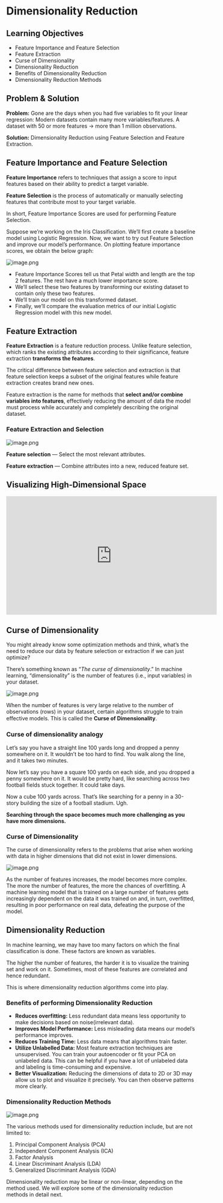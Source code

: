 # Dimensionality Reduction

## Learning Objectives

* Feature Importance and Feature Selection
* Feature Extraction
* Curse of Dimensionality
* Dimensionality Reduction
* Benefits of Dimensionality Reduction
* Dimensionality Reduction Methods

## Problem & Solution

**Problem:** Gone are the days when you had five variables to fit your linear regression: Modern datasets contain many more variables/features. A dataset with 50 or more features -> more than 1 million observations.

**Solution:** Dimensionality Reduction using Feature Selection and Feature Extraction.

## Feature Importance and Feature Selection

**Feature Importance** refers to techniques that assign a score to input features based on their ability to predict a target variable.

**Feature Selection** is the process of automatically or manually selecting features that contribute most to your target variable.

In short, Feature Importance Scores are used for performing Feature Selection.

Suppose we’re working on the Iris Classification. We’ll first create a baseline model using Logistic Regression. Now, we want to try out Feature Selection and improve our model’s performance. On plotting feature importance scores, we obtain the below graph:



![image.png](https://dphi-live.s3.amazonaws.com/media_uploads/image_c942a0f832534bc88e9399fea517ddef.png)



* Feature Importance Scores tell us that Petal width and length are the top 2 features. The rest have a much lower importance score.
* We’ll select these two features by transforming our existing dataset to contain only these two features.
* We’ll train our model on this transformed dataset.
* Finally, we’ll compare the evaluation metrics of our initial Logistic Regression model with this new model.

## Feature Extraction

**Feature Extraction** is a feature reduction process. Unlike feature selection, which ranks the existing attributes according to their significance, feature extraction **transforms the features**.

The critical difference between feature selection and extraction is that feature selection keeps a subset of the original features while feature extraction creates brand new ones.

Feature extraction is the name for methods that **select and/or combine variables into features**, effectively reducing the amount of data the model must process while accurately and completely describing the original dataset.

### Feature Extraction and Selection






![image.png](https://dphi-live.s3.amazonaws.com/media_uploads/image_40c45ead07c9428b9dba41f49aa14708.png)






**Feature selection** — Select the most relevant attributes.

**Feature extraction** — Combine attributes into a new, reduced feature set.

## Visualizing High-Dimensional Space







<iframe width="560" height="315" src="https://www.youtube.com/embed/wvsE8jm1GzE" title="YouTube video player" frameborder="0" allow="accelerometer; autoplay; clipboard-write; encrypted-media; gyroscope; picture-in-picture" allowfullscreen></iframe>








## Curse of Dimensionality

You might already know some optimization methods and think, what’s the need to reduce our data by feature selection or extraction if we can just optimize?

There’s something known as “_The curse of dimensionality_.” In machine learning,
“dimensionality” is the number of features (i.e., input variables) in your dataset.






![image.png](https://dphi-live.s3.amazonaws.com/media_uploads/image_9a9cb3ade0a943a2a7f82019949afa96.png)








When the number of features is very large relative to the number of observations (rows) in your dataset, certain algorithms struggle to train eﬀective models. This is called the **Curse of Dimensionality**.

### Curse of dimensionality analogy

Let’s say you have a straight line 100 yards long and dropped a penny somewhere on it. It wouldn’t be too hard to find. You walk along the line, and it takes two minutes.

Now let’s say you have a square 100 yards on each side, and you dropped a penny somewhere on it. It would be pretty hard, like searching across two football fields stuck together. It could take days.

Now a cube 100 yards across. That’s like searching for a penny in a 30-story building the size of a football stadium. Ugh.

**Searching through the space becomes much more challenging as you have more dimensions.**

### Curse of Dimensionality

The curse of dimensionality refers to the problems that arise when working with data in higher dimensions that did not exist in lower dimensions.






![image.png](https://dphi-live.s3.amazonaws.com/media_uploads/image_2f70eb33799c477a9b363fd2cb3be348.png)







As the number of features increases, the model becomes more complex. The more the number of features, the more the chances of overfitting. A machine learning model that is trained on a large number of features gets increasingly dependent on the data it was trained on and, in turn, overfitted, resulting in poor performance on real data, defeating the purpose of the model.

## Dimensionality Reduction

In machine learning, we may have too many factors on which the final classification is done. These factors are known as variables.

The higher the number of features, the harder it is to visualize the training set and work on it. Sometimes, most of these features are correlated and hence redundant.

This is where dimensionality reduction algorithms come into play.

### Benefits of performing Dimensionality Reduction

* **Reduces overfitting:** Less redundant data means less opportunity to make decisions based on noise(irrelevant data).
* **Improves Model Performance:** Less misleading data means our model’s performance improves.
* **Reduces Training Time:** Less data means that algorithms train faster.
* **Utilize Unlabelled Data:** Most feature extraction techniques are unsupervised. You can train your autoencoder or fit your PCA on unlabeled data. This can be helpful if you have a lot of unlabeled data and labeling is time-consuming and expensive.
* **Better Visualization:** Reducing the dimensions of data to 2D or 3D may allow us to plot and visualize it precisely. You can then observe patterns more clearly.

### Dimensionality Reduction Methods

![image.png](https://dphi-live.s3.amazonaws.com/media_uploads/image_ed8c08cc062f453d9e9556f97ae4c5b0.png)

The various methods used for dimensionality reduction include, but are not limited to:

1. Principal Component Analysis (PCA)
2. Independent Component Analysis (ICA)
3. Factor Analysis
4. Linear Discriminant Analysis (LDA)
5. Generalized Discriminant Analysis (GDA)

Dimensionality reduction may be linear or non-linear, depending on the method used. We will explore some of the dimensionality reduction methods in detail next.